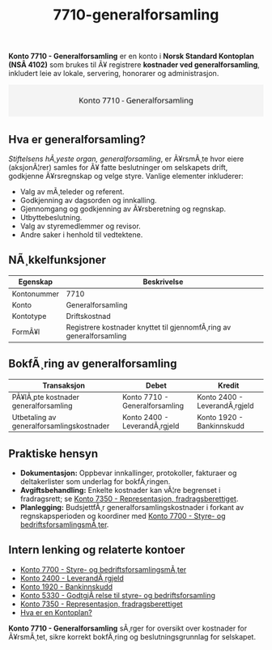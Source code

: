 ﻿---
title: "7710-generalforsamling"
meta_title: "7710-generalforsamling"
meta_description: "**Konto 7710 - Generalforsamling** er en konto i **Norsk Standard Kontoplan (NSÂ 4102)** som brukes til Ã¥ registrere **kostnader ved generalforsamling**, inklu..."
slug: 7710-generalforsamling
type: blog
layout: pages/single
---

**Konto 7710 - Generalforsamling** er en konto i **Norsk Standard Kontoplan (NSÂ 4102)** som brukes til Ã¥ registrere **kostnader ved generalforsamling**, inkludert leie av lokale, servering, honorarer og administrasjon.

![Illustrasjon av konto 7710 Generalforsamling](7710-generalforsamling-image.svg)

## Hva er generalforsamling?

*Stiftelsens hÃ¸yeste organ, generalforsamling*, er Ã¥rsmÃ¸te hvor eiere (aksjonÃ¦rer) samles for Ã¥ fatte beslutninger om selskapets drift, godkjenne Ã¥rsregnskap og velge styre. Vanlige elementer inkluderer:

* Valg av mÃ¸teleder og referent.
* Godkjenning av dagsorden og innkalling.
* Gjennomgang og godkjenning av Ã¥rsberetning og regnskap.
* Utbyttebeslutning.
* Valg av styremedlemmer og revisor.
* Andre saker i henhold til vedtektene.

## NÃ¸kkelfunksjoner

| Egenskap      | Beskrivelse                                                       |
|---------------|-------------------------------------------------------------------|
| Kontonummer   | 7710                                                              |
| Konto         | Generalforsamling                                                 |
| Kontotype     | Driftskostnad                                                     |
| FormÃ¥l        | Registrere kostnader knyttet til gjennomfÃ¸ring av generalforsamling |

## BokfÃ¸ring av generalforsamling

| Transaksjon                        | Debet                           | Kredit                     |
|------------------------------------|---------------------------------|----------------------------|
| PÃ¥lÃ¸pte kostnader generalforsamling | Konto 7710 - Generalforsamling  | Konto 2400 - LeverandÃ¸rgjeld |
| Utbetaling av generalforsamlingskostnader | Konto 2400 - LeverandÃ¸rgjeld     | Konto 1920 - Bankinnskudd   |

## Praktiske hensyn

* **Dokumentasjon:** Oppbevar innkallinger, protokoller, fakturaer og deltakerlister som underlag for bokfÃ¸ringen.
* **Avgiftsbehandling:** Enkelte kostnader kan vÃ¦re begrenset i fradragsrett; se [Konto 7350 - Representasjon, fradragsberettiget](/blogs/kontoplan/7350-representasjon-fradragsberettiget "Konto 7350 - Representasjon, fradragsberettiget").
* **Planlegging:** BudsjettfÃ¸r generalforsamlingskostnader i forkant av regnskapsperioden og koordiner med [Konto 7700 - Styre- og bedriftsforsamlingsmÃ¸ter](/blogs/kontoplan/7700-styre-og-bedriftsforsamlingsmÃ¸ter "Konto 7700 - Styre- og bedriftsforsamlingsmÃ¸ter").

## Intern lenking og relaterte kontoer

* [Konto 7700 - Styre- og bedriftsforsamlingsmÃ¸ter](/blogs/kontoplan/7700-styre-og-bedriftsforsamlingsmÃ¸ter "Konto 7700 - Styre- og bedriftsforsamlingsmÃ¸ter")
* [Konto 2400 - LeverandÃ¸rgjeld](/blogs/kontoplan/2400-leverandorgjeld "Konto 2400 - LeverandÃ¸rgjeld")
* [Konto 1920 - Bankinnskudd](/blogs/kontoplan/1920-bankinnskudd "Konto 1920 - Bankinnskudd")
* [Konto 5330 - GodtgjÃ¸relse til styre- og bedriftsforsamling](/blogs/kontoplan/5330-godtgjorelse-til-styre-og-bedriftsforsamling "Konto 5330 - GodtgjÃ¸relse til styre-og bedriftsforsamling")
* [Konto 7350 - Representasjon, fradragsberettiget](/blogs/kontoplan/7350-representasjon-fradragsberettiget "Konto 7350 - Representasjon, fradragsberettiget")
* [Hva er en Kontoplan?](/blogs/regnskap/hva-er-kontoplan "Hva er en Kontoplan? Komplett Guide til Kontoplaner i Norsk Regnskap")

**Konto 7710 - Generalforsamling** sÃ¸rger for oversikt over kostnader for Ã¥rsmÃ¸tet, sikre korrekt bokfÃ¸ring og beslutningsgrunnlag for selskapet.
